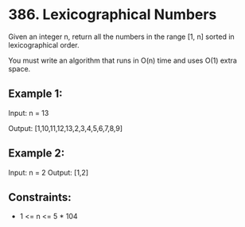 # 386. Lexicographical Numbers

Given an integer n, return all the numbers in the range [1, n] sorted in lexicographical order.

You must write an algorithm that runs in O(n) time and uses O(1) extra space.  

## Example 1:

Input: n = 13<p>
Output: [1,10,11,12,13,2,3,4,5,6,7,8,9]
## Example 2:

Input: n = 2
Output: [1,2]
 

## Constraints:

- 1 <= n <= 5 * 104
